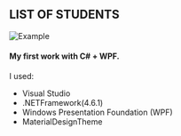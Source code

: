 ## LIST OF STUDENTS
![Example](http://i.piccy.info/i9/ffb44a4cde1fa78deacdcdb6eb04ecc7/1612082064/61823/1415762/List_of_students.jpg)

#### My first work with C# + WPF.
I used:
* Visual Studio
* .NETFramework(4.6.1)
* Windows Presentation Foundation (WPF)
* MaterialDesignTheme
